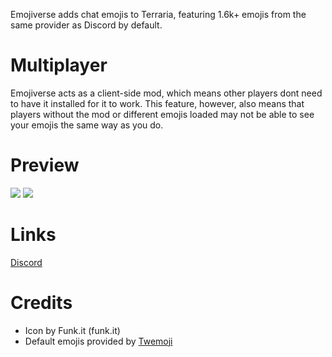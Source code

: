 Emojiverse adds chat emojis to Terraria, featuring 1.6k+ emojis from the same provider as Discord by default.

# Multiplayer
Emojiverse acts as a client-side mod, which means other players dont need to have it installed for it to work. This feature, however, also means that players without the mod or different emojis loaded may not be able to see your emojis the same way as you do.

# Preview
<img src=https://imgur.com/DVfv3HV.png>
<img src=https://imgur.com/mW0GTvG.png>

# Links
[Discord](https://discord.gg/nGJqynr9wk)

# Credits
- Icon by Funk.it (funk.it)
- Default emojis provided by [Twemoji](https://twemoji.twitter.com/)
